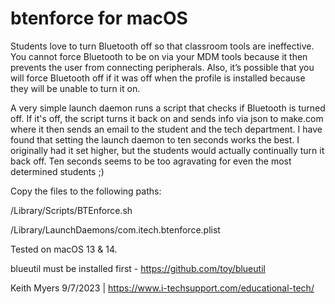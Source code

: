 # btenforce for macOS

Students love to turn Bluetooth off so that classroom tools are ineffective. You cannot force Bluetooth to be on via your MDM tools because it then prevents the user from connecting peripherals. Also, it’s possible that you will force Bluetooth off if it was off when the profile is installed because they will be unable to turn it on.

A very simple launch daemon runs a script that checks if Bluetooth is turned off.  If it's off, the script turns it back on and sends info via json to make.com where it then sends an email to the student and the tech department. I have found that setting the launch daemon to ten seconds works the best. I originally had it set higher, but the students would actually continually turn it back off. Ten seconds seems to be too agravating for even the most determined students ;)
 
Copy the files to the following paths:

/Library/Scripts/BTEnforce.sh

/Library/LaunchDaemons/com.itech.btenforce.plist



Tested on macOS 13 & 14.

blueutil must be installed first - https://github.com/toy/blueutil

Keith Myers 9/7/2023 | https://www.i-techsupport.com/educational-tech/
